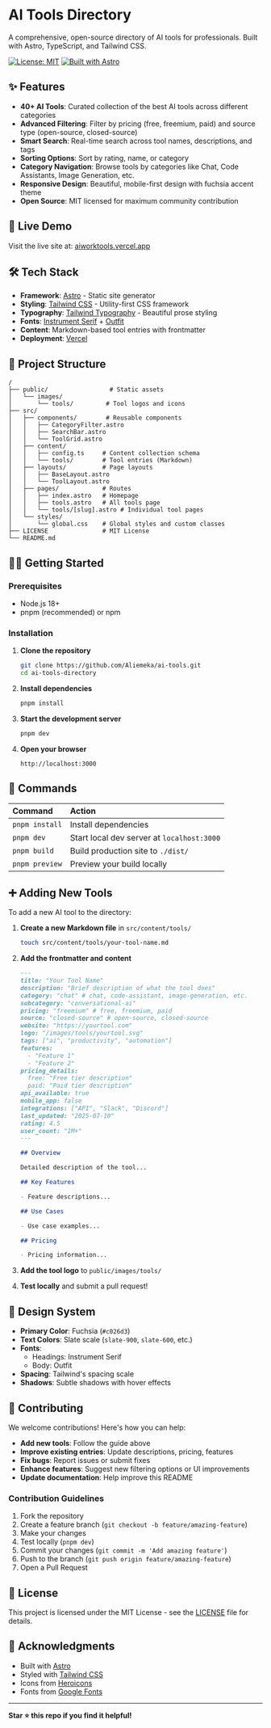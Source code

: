 # AI Tools Directory

A comprehensive, open-source directory of AI tools for professionals. Built with Astro, TypeScript, and Tailwind CSS.

[![License: MIT](https://img.shields.io/badge/License-MIT-yellow.svg)](https://opensource.org/licenses/MIT)
[![Built with Astro](https://img.shields.io/badge/Built%20with-Astro-ff5d01)](https://astro.build/)

## ✨ Features

- **40+ AI Tools**: Curated collection of the best AI tools across different categories
- **Advanced Filtering**: Filter by pricing (free, freemium, paid) and source type (open-source, closed-source)
- **Smart Search**: Real-time search across tool names, descriptions, and tags
- **Sorting Options**: Sort by rating, name, or category
- **Category Navigation**: Browse tools by categories like Chat, Code Assistants, Image Generation, etc.
- **Responsive Design**: Beautiful, mobile-first design with fuchsia accent theme
- **Open Source**: MIT licensed for maximum community contribution

## 🚀 Live Demo

Visit the live site at: [aiworktools.vercel.app](https://aiworktools.vercel.app)

## 🛠️ Tech Stack

- **Framework**: [Astro](https://astro.build/) - Static site generator
- **Styling**: [Tailwind CSS](https://tailwindcss.com/) - Utility-first CSS framework
- **Typography**: [Tailwind Typography](https://tailwindcss.com/docs/typography-plugin) - Beautiful prose styling
- **Fonts**: [Instrument Serif](https://fonts.google.com/specimen/Instrument+Serif) + [Outfit](https://fonts.google.com/specimen/Outfit)
- **Content**: Markdown-based tool entries with frontmatter
- **Deployment**: [Vercel](https://vercel.com/)

## 📂 Project Structure

```text
/
├── public/                 # Static assets
│   └── images/
│       └── tools/         # Tool logos and icons
├── src/
│   ├── components/        # Reusable components
│   │   ├── CategoryFilter.astro
│   │   ├── SearchBar.astro
│   │   └── ToolGrid.astro
│   ├── content/
│   │   ├── config.ts     # Content collection schema
│   │   └── tools/        # Tool entries (Markdown)
│   ├── layouts/          # Page layouts
│   │   ├── BaseLayout.astro
│   │   └── ToolLayout.astro
│   ├── pages/            # Routes
│   │   ├── index.astro   # Homepage
│   │   ├── tools.astro   # All tools page
│   │   └── tools/[slug].astro # Individual tool pages
│   └── styles/
│       └── global.css    # Global styles and custom classes
├── LICENSE               # MIT License
└── README.md
```

## 🏃‍♂️ Getting Started

### Prerequisites

- Node.js 18+
- pnpm (recommended) or npm

### Installation

1. **Clone the repository**

   ```bash
   git clone https://github.com/Aliemeka/ai-tools.git
   cd ai-tools-directory
   ```

2. **Install dependencies**

   ```bash
   pnpm install
   ```

3. **Start the development server**

   ```bash
   pnpm dev
   ```

4. **Open your browser**
   ```
   http://localhost:3000
   ```

## 🧞 Commands

| Command        | Action                                     |
| :------------- | :----------------------------------------- |
| `pnpm install` | Install dependencies                       |
| `pnpm dev`     | Start local dev server at `localhost:3000` |
| `pnpm build`   | Build production site to `./dist/`         |
| `pnpm preview` | Preview your build locally                 |

## ➕ Adding New Tools

To add a new AI tool to the directory:

1. **Create a new Markdown file** in `src/content/tools/`

   ```bash
   touch src/content/tools/your-tool-name.md
   ```

2. **Add the frontmatter and content**

   ```markdown
   ---
   title: "Your Tool Name"
   description: "Brief description of what the tool does"
   category: "chat" # chat, code-assistant, image-generation, etc.
   subcategory: "conversational-ai"
   pricing: "freemium" # free, freemium, paid
   source: "closed-source" # open-source, closed-source
   website: "https://yourtool.com"
   logo: "/images/tools/yourtool.svg"
   tags: ["ai", "productivity", "automation"]
   features:
     - "Feature 1"
     - "Feature 2"
   pricing_details:
     free: "Free tier description"
     paid: "Paid tier description"
   api_available: true
   mobile_app: false
   integrations: ["API", "Slack", "Discord"]
   last_updated: "2025-07-10"
   rating: 4.5
   user_count: "1M+"
   ---

   ## Overview

   Detailed description of the tool...

   ## Key Features

   - Feature descriptions...

   ## Use Cases

   - Use case examples...

   ## Pricing

   - Pricing information...
   ```

3. **Add the tool logo** to `public/images/tools/`

4. **Test locally** and submit a pull request!

## 🎨 Design System

- **Primary Color**: Fuchsia (`#c026d3`)
- **Text Colors**: Slate scale (`slate-900`, `slate-600`, etc.)
- **Fonts**:
  - Headings: Instrument Serif
  - Body: Outfit
- **Spacing**: Tailwind's spacing scale
- **Shadows**: Subtle shadows with hover effects

## 🤝 Contributing

We welcome contributions! Here's how you can help:

- **Add new tools**: Follow the guide above
- **Improve existing entries**: Update descriptions, pricing, features
- **Fix bugs**: Report issues or submit fixes
- **Enhance features**: Suggest new filtering options or UI improvements
- **Update documentation**: Help improve this README

### Contribution Guidelines

1. Fork the repository
2. Create a feature branch (`git checkout -b feature/amazing-feature`)
3. Make your changes
4. Test locally (`pnpm dev`)
5. Commit your changes (`git commit -m 'Add amazing feature'`)
6. Push to the branch (`git push origin feature/amazing-feature`)
7. Open a Pull Request

## 📄 License

This project is licensed under the MIT License - see the [LICENSE](LICENSE) file for details.

## 🙏 Acknowledgments

- Built with [Astro](https://astro.build/)
- Styled with [Tailwind CSS](https://tailwindcss.com/)
- Icons from [Heroicons](https://heroicons.com/)
- Fonts from [Google Fonts](https://fonts.google.com/)

---

**Star ⭐ this repo if you find it helpful!**
